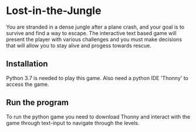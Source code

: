 # Lost-in-the-Jungle

You are stranded in a dense jungle after a plane crash, and your goal is to survive and find a way to escape. The interactive text based game will present the player with various challenges and you must make decisions that will allow you to stay alive and progess towards rescue.

## Installation

Python 3.7 is needed to play this game. Also need a python IDE 'Thonny' to access the game.

## Run the program

To run the python game you need to download Thonny and interact with the game through text-input to navigate through the levels.
